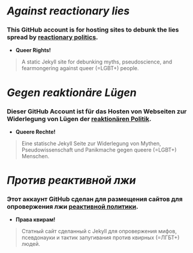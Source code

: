 #  _Against reactionary lies_

### This GitHub account is for hosting sites to debunk the lies spread by [reactionary politics](https://en.wikipedia.org/wiki/Reactionary).
- **Queer Rights!** 
> A static Jekyll site for debunking myths, pseudoscience, and fearmongering against queer (=LGBT+) people.

# _Gegen reaktionäre Lügen_

### Dieser GitHub Account ist für das Hosten von Webseiten zur Widerlegung von Lügen der [reaktionären Politik](https://de.wikipedia.org/wiki/Reaktion_(Politik)).
- **Queere Rechte!** 
> Eine statische Jekyll Seite zur Widerlegung von Mythen, Pseudowissenschaft und Panikmache gegen queere (=LGBT+) Menschen.

# _Против реактивной лжи_
### Этот аккаунт GitHub сделан для размещения сайтов для опровержения лжи [реактивной политики](https://ru.wikipedia.org/wiki/%D0%9F%D0%BE%D0%BB%D0%B8%D1%82%D0%B8%D1%87%D0%B5%D1%81%D0%BA%D0%B0%D1%8F_%D1%80%D0%B5%D0%B0%D0%BA%D1%86%D0%B8%D1%8F).
- **Права квирам!** 
> Статный сайт сделанный с Jekyll для опровержения мифов, псевдонауки и тактик запугивания против квирных (=ЛГБТ+) людей.

